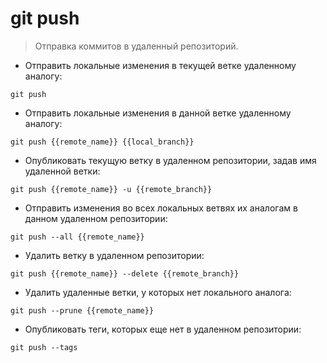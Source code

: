 # git push

> Отправка коммитов в удаленный репозиторий.

- Отправить локальные изменения в текущей ветке удаленному аналогу:

`git push`

- Отправить локальные изменения в данной ветке удаленному аналогу:

`git push {{remote_name}} {{local_branch}}`

- Опубликовать текущую ветку в удаленном репозитории, задав имя удаленной ветки:

`git push {{remote_name}} -u {{remote_branch}}`

- Отправить изменения во всех локальных ветвях их аналогам в данном удаленном репозитории:

`git push --all {{remote_name}}`

- Удалить ветку в удаленном репозитории:

`git push {{remote_name}} --delete {{remote_branch}}`

- Удалить удаленные ветки, у которых нет локального аналога:

`git push --prune {{remote_name}}`

- Опубликовать теги, которых еще нет в удаленном репозитории:

`git push --tags`